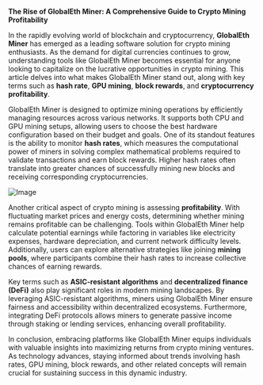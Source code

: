 **The Rise of GlobalEth Miner: A Comprehensive Guide to Crypto Mining Profitability**

In the rapidly evolving world of blockchain and cryptocurrency, **GlobalEth Miner** has emerged as a leading software solution for crypto mining enthusiasts. As the demand for digital currencies continues to grow, understanding tools like GlobalEth Miner becomes essential for anyone looking to capitalize on the lucrative opportunities in crypto mining. This article delves into what makes GlobalEth Miner stand out, along with key terms such as **hash rate**, **GPU mining**, **block rewards**, and **cryptocurrency profitability**.

GlobalEth Miner is designed to optimize mining operations by efficiently managing resources across various networks. It supports both CPU and GPU mining setups, allowing users to choose the best hardware configuration based on their budget and goals. One of its standout features is the ability to monitor **hash rates**, which measures the computational power of miners in solving complex mathematical problems required to validate transactions and earn block rewards. Higher hash rates often translate into greater chances of successfully mining new blocks and receiving corresponding cryptocurrencies.

![Image](https://github.com/user-attachments/assets/31692037-0104-4703-abd1-696b6a7dd41b)

Another critical aspect of crypto mining is assessing **profitability**. With fluctuating market prices and energy costs, determining whether mining remains profitable can be challenging. Tools within GlobalEth Miner help calculate potential earnings while factoring in variables like electricity expenses, hardware depreciation, and current network difficulty levels. Additionally, users can explore alternative strategies like joining **mining pools**, where participants combine their hash rates to increase collective chances of earning rewards.

Key terms such as **ASIC-resistant algorithms** and **decentralized finance (DeFi)** also play significant roles in modern mining landscapes. By leveraging ASIC-resistant algorithms, miners using GlobalEth Miner ensure fairness and accessibility within decentralized ecosystems. Furthermore, integrating DeFi protocols allows miners to generate passive income through staking or lending services, enhancing overall profitability.

In conclusion, embracing platforms like GlobalEth Miner equips individuals with valuable insights into maximizing returns from crypto mining ventures. As technology advances, staying informed about trends involving hash rates, GPU mining, block rewards, and other related concepts will remain crucial for sustaining success in this dynamic industry.